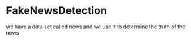 # FakeNewsDetection

we have a data set called news and we use it to determine the truth of the news
